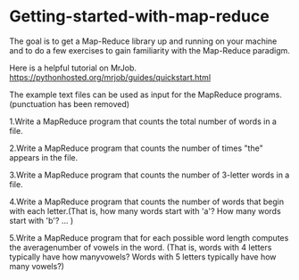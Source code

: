 # Getting-started-with-map-reduce

The goal is to get a Map-Reduce library up and running on your machine and to do a few exercises to gain familiarity with the Map-Reduce paradigm.

Here is a helpful tutorial on MrJob. https://pythonhosted.org/mrjob/guides/quickstart.html

The example text files can be used as input for the MapReduce programs. (punctuation has been removed)

1.Write a MapReduce program that counts the total number of words in a file.

2.Write a MapReduce program that counts the number of times "the" appears in the file.

3.Write a MapReduce program that counts the number of 3-letter words in a file.

4.Write a MapReduce program that counts the number of words that begin with each letter.(That is, how many words start with 'a'? How many words start with 'b'? ... )

5.Write a MapReduce program that for each possible word length computes the averagenumber of vowels in the word. (That is, words with 4 letters typically have how manyvowels? Words with 5 letters typically have how many vowels?)
